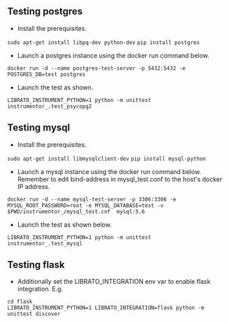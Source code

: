 ## Testing postgres
* Install the prerequisites.

`sudo apt-get install libpq-dev python-dev`
`pip install postgres`

* Launch a postgres instance using the docker run command below.

`docker run -d --name postgres-test-server -p 5432:5432 -e POSTGRES_DB=test postgres`

* Launch the test as shown.

`LIBRATO_INSTRUMENT_PYTHON=1 python -m unittest instrumentor_.test_psycopg2`


## Testing mysql
* Install the prerequisites.

`sudo apt-get install libmysqlclient-dev`
`pip install mysql-python`

* Launch a mysql instance using the docker run command below. Remember to edit bind-address in mysql_test.conf to the host's docker IP address.

`docker run -d --name mysql-test-server -p 3306:3306 -e MYSQL_ROOT_PASSWORD=root -e MYSQL_DATABASE=test -v $PWD/instrumentor_/mysql_test.cnf  mysql:5.6`

* Launch the test as shown below.

`LIBRATO_INSTRUMENT_PYTHON=1 python -m unittest instrumentor_.test_mysql`

## Testing flask
* Additionally set the LIBRATO_INTEGRATION env var to enable flask integration. E.g.
```
cd flask_
LIBRATO_INSTRUMENT_PYTHON=1 LIBRATO_INTEGRATION=flask python -m unittest discover
```
